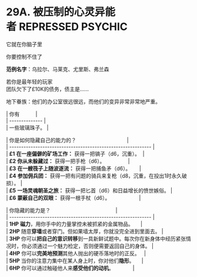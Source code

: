 # 29A. 被压制的心灵异能者 REPRESSED PSYCHIC  
  
它就在你脑子里  
  
你要控制不住了  
  
**范例名字**：乌拉尔、马莱克、尤里斯、弗兰森  
  
若你是最年轻的玩家  
团队欠下了£10K的债务，债主是……  
  
地下眷族：他们的办公室很远很远，而他们的变异非常非常地严重。  
  
  
| 你有           |  
| -------------- |  
| 一些玻璃珠子。 |  
  
| 你是如何隐藏自己的能力的？                                   |  
| ------------------------------------------------------------ |  
| **£1** **在一座偏僻的矿场工作：** 获得一把镐子（d6，沉重）。  |  
| **£2** **你从未躲藏过：** 获得一把手枪（d6）。                |  
| **£3** **在一艘筏子上随波逐流：** 获得一把捕鱼矛（d6）。      |  
| **£4** **参加佣兵团：** 获得一把有问题的骑兵来复枪（d8，沉重，在投出1时永久破损）。 |  
| **£5** **一场灵魂朝圣之旅：** 获得一把匕首（d6）和日益增长的愤世嫉俗。 |  
| **£6** **蒙蔽自己的双眼：** 获得一根手杖（d6）。                    |  
  
| 你隐藏的能力是？                                             |  
| ------------------------------------------------------------ |  
| **1HP** **磁力**，用你手中的力量掌控未被抓紧的金属物品。     |  
| **2HP** 随意**穿墙**或者穿门。但如果墙太厚，你就没完全进到里面去。 |  
| **3HP** 你可以**把自己的意识转移**到一具新鲜试题中。每次你在新身体中经历紧张情况时，你必须通过一个魅力检定，否则便需要返回自己的身体。 |  
| **4HP** 你可以**完美地预测**其他人抛出的硬币落地时的正反。   |  
| **5HP** 当你的注意力集中在某人身上时，你对他们**隐形**。     |  
| **6HP** 你可以通过触碰他人来**感受他们的动机**。             |